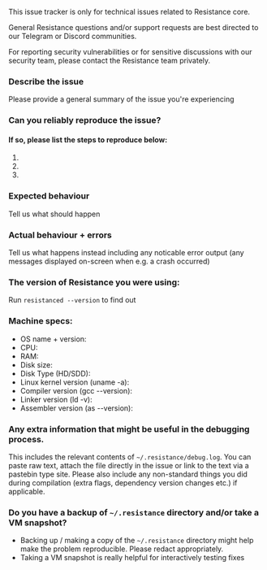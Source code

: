 <!--- Remove text and sections that do not apply -->

This issue tracker is only for technical issues related to Resistance core.

General Resistance questions and/or support requests are best directed to our Telegram or Discord communities.

For reporting security vulnerabilities or for sensitive discussions with our security team, please contact the Resistance team privately.

### Describe the issue
Please provide a general summary of the issue you're experiencing

### Can you reliably reproduce the issue?
#### If so, please list the steps to reproduce below:
1. 
2. 
3. 

### Expected behaviour
Tell us what should happen

### Actual behaviour + errors
Tell us what happens instead including any noticable error output (any messages displayed on-screen when e.g. a crash occurred)

### The version of Resistance you were using:
Run `resistanced --version` to find out

### Machine specs:
- OS name + version:
- CPU:
- RAM:
- Disk size:
- Disk Type (HD/SDD):
- Linux kernel version (uname -a):
- Compiler version (gcc --version):
- Linker version (ld -v):
- Assembler version (as --version):

### Any extra information that might be useful in the debugging process.
This includes the relevant contents of `~/.resistance/debug.log`. You can paste raw text, attach the file directly in the issue or link to the text via a pastebin type site.
Please also include any non-standard things you did during compilation (extra flags, dependency version changes etc.) if applicable.

### Do you have a backup of `~/.resistance` directory and/or take a VM snapshot?
- Backing up / making a copy of the `~/.resistance` directory might help make the problem reproducible. Please redact appropriately.
- Taking a VM snapshot is really helpful for interactively testing fixes
